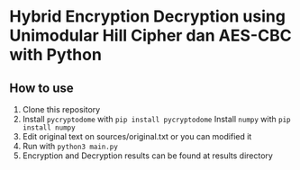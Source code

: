 # Hybrid Encryption Decryption using Unimodular Hill Cipher dan AES-CBC with Python

## How to use
1. Clone this repository
2. Install `pycryptodome` with `pip install pycryptodome`
    Install `numpy` with `pip install numpy`
3. Edit original text on sources/original.txt or you can modified it
4. Run with `python3 main.py`
5. Encryption and Decryption results can be found at results directory
